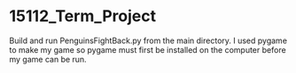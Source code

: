 # 15112_Term_Project
Build and run PenguinsFightBack.py from the main directory. I used pygame to make my game so pygame must first be installed on the computer before my game can be run.
